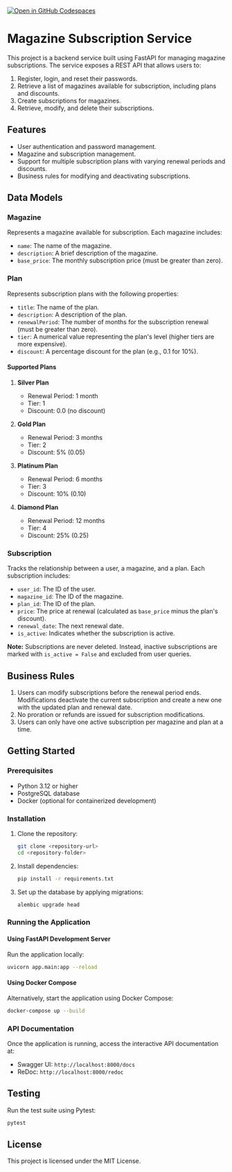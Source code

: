 [![Open in GitHub Codespaces](https://github.com/codespaces/badge.svg)](https://codespaces.new/crowdbotics-research-projects/context-cohort-02)

# Magazine Subscription Service

This project is a backend service built using FastAPI for managing magazine subscriptions. The service exposes a REST API that allows users to:

1. Register, login, and reset their passwords.
2. Retrieve a list of magazines available for subscription, including plans and discounts.
3. Create subscriptions for magazines.
4. Retrieve, modify, and delete their subscriptions.

## Features

- User authentication and password management.
- Magazine and subscription management.
- Support for multiple subscription plans with varying renewal periods and discounts.
- Business rules for modifying and deactivating subscriptions.

## Data Models

### Magazine

Represents a magazine available for subscription. Each magazine includes:

- `name`: The name of the magazine.
- `description`: A brief description of the magazine.
- `base_price`: The monthly subscription price (must be greater than zero).

### Plan

Represents subscription plans with the following properties:

- `title`: The name of the plan.
- `description`: A description of the plan.
- `renewalPeriod`: The number of months for the subscription renewal (must be greater than zero).
- `tier`: A numerical value representing the plan's level (higher tiers are more expensive).
- `discount`: A percentage discount for the plan (e.g., 0.1 for 10%).

#### Supported Plans

1. **Silver Plan**
   - Renewal Period: 1 month
   - Tier: 1
   - Discount: 0.0 (no discount)

2. **Gold Plan**
   - Renewal Period: 3 months
   - Tier: 2
   - Discount: 5% (0.05)

3. **Platinum Plan**
   - Renewal Period: 6 months
   - Tier: 3
   - Discount: 10% (0.10)

4. **Diamond Plan**
   - Renewal Period: 12 months
   - Tier: 4
   - Discount: 25% (0.25)

### Subscription

Tracks the relationship between a user, a magazine, and a plan. Each subscription includes:

- `user_id`: The ID of the user.
- `magazine_id`: The ID of the magazine.
- `plan_id`: The ID of the plan.
- `price`: The price at renewal (calculated as `base_price` minus the plan's discount).
- `renewal_date`: The next renewal date.
- `is_active`: Indicates whether the subscription is active.

**Note:** Subscriptions are never deleted. Instead, inactive subscriptions are marked with `is_active = False` and excluded from user queries.

## Business Rules

1. Users can modify subscriptions before the renewal period ends. Modifications deactivate the current subscription and create a new one with the updated plan and renewal date.
2. No proration or refunds are issued for subscription modifications.
3. Users can only have one active subscription per magazine and plan at a time.

## Getting Started

### Prerequisites

- Python 3.12 or higher
- PostgreSQL database
- Docker (optional for containerized development)

### Installation

1. Clone the repository:

   ```sh
   git clone <repository-url>
   cd <repository-folder>
   ```

2. Install dependencies:

   ```sh
   pip install -r requirements.txt
   ```

3. Set up the database by applying migrations:

   ```sh
   alembic upgrade head
   ```

### Running the Application

#### Using FastAPI Development Server

Run the application locally:

```sh
uvicorn app.main:app --reload
```

#### Using Docker Compose

Alternatively, start the application using Docker Compose:

```sh
docker-compose up --build
```

### API Documentation

Once the application is running, access the interactive API documentation at:

- Swagger UI: `http://localhost:8000/docs`
- ReDoc: `http://localhost:8000/redoc`

## Testing

Run the test suite using Pytest:

```sh
pytest
```

## License

This project is licensed under the MIT License.
